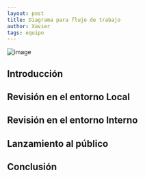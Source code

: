```yaml
---
layout: post
title: Diagrama para flujo de trabajo
author: Xavier
tags: equipo
---
```

![image](https://user-images.githubusercontent.com/9456708/117341297-ca563580-ae56-11eb-886c-eec3c0a2adce.png)

## Introducción

## Revisión en el entorno Local

## Revisión en el entorno Interno

## Lanzamiento al público

## Conclusión
